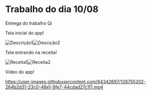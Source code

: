 # Trabalho do dia 10/08
Entrega do trabalho Qi


Tela inicial do app!


![Descrição1](https://user-images.githubusercontent.com/84342697/128753450-d138e623-ef52-4fcb-be2c-741a760c99f1.png)![Descição2](https://user-images.githubusercontent.com/84342697/128753526-9c84aadd-4ba2-448c-8c90-c6960382c27f.png)


Tela entrando na receita!



![Receita1](https://user-images.githubusercontent.com/84342697/128753634-5aab0504-f373-46a2-a05b-46a99781aa78.png)![Receita2](https://user-images.githubusercontent.com/84342697/128754029-f238c266-9294-4b19-9dbd-510e169ed3de.png)


Video do app!




https://user-images.githubusercontent.com/84342697/128755202-264b2d31-23c0-48e1-9fe7-44cdad27c1f1.mp4

